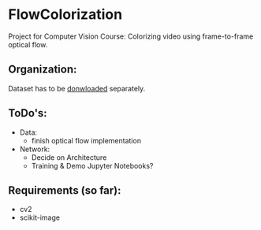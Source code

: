 # FlowColorization
Project for Computer Vision Course: Colorizing video using frame-to-frame optical flow.

## Organization:
Dataset has to be [donwloaded](https://davischallenge.org/davis2017/code.html) separately.

## ToDo's:
- Data:
  - finish optical flow implementation
- Network:
  - Decide on Architecture
  - Training & Demo Jupyter Notebooks?

## Requirements (so far):
- cv2
- scikit-image
